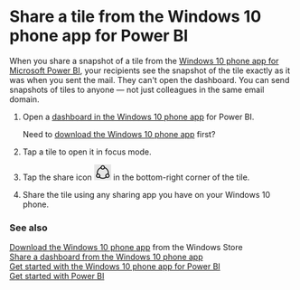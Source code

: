 <properties 
   pageTitle="Share a tile from the Windows 10 phone app"
   description="Share a tile from the Windows 10 phone app for Power BI"
   services="powerbi" 
   documentationCenter="" 
   authors="maggiesMSFT" 
   manager="mblythe" 
   editor=""
   tags=""/>
 
<tags
   ms.service="powerbi"
   ms.devlang="NA"
   ms.topic="article"
   ms.tgt_pltfrm="NA"
   ms.workload="powerbi"
   ms.date="12/14/2015"
   ms.author="maggies"/>
# Share a tile from the Windows 10 phone app for Power BI

When you share a snapshot of a tile from the [Windows 10 phone app for Microsoft Power BI](powerbi-mobile-win10phone-app-get-started.md), your recipients see the snapshot of the tile exactly as it was when you sent the mail. They can't open the dashboard. You can send snapshots of tiles to anyone — not just colleagues in the same email domain.

1. Open a [dashboard in the Windows 10 phone app](powerbi-mobile-dashboards-in-the-win10phone-app.md) for Power BI.

	Need to [download the Windows 10 phone app](http://go.microsoft.com/fwlink/?LinkID=544867) first?

2. Tap a tile to open it in focus mode.

3. Tap the share icon ![](media/powerbi-mobile-share-a-tile-from-the-win10phone-app/PBI_Win10Ph_ShareIcon.png) in the bottom-right corner of the tile.

5. Share the tile using any sharing app you have on your Windows 10 phone.

### See also

[Download the Windows 10 phone app](http://go.microsoft.com/fwlink/?LinkID=544867) from the Windows Store  
[Share a dashboard from the Windows 10 phone app](powerbi-mobile-share-a-dashboard-from-the-win10phone-app.md)  
[Get started with the Windows 10 phone app for Power BI](powerbi-mobile-win10phone-app-get-started.md)  
[Get started with Power BI](powerbi-service-get-started.md)

